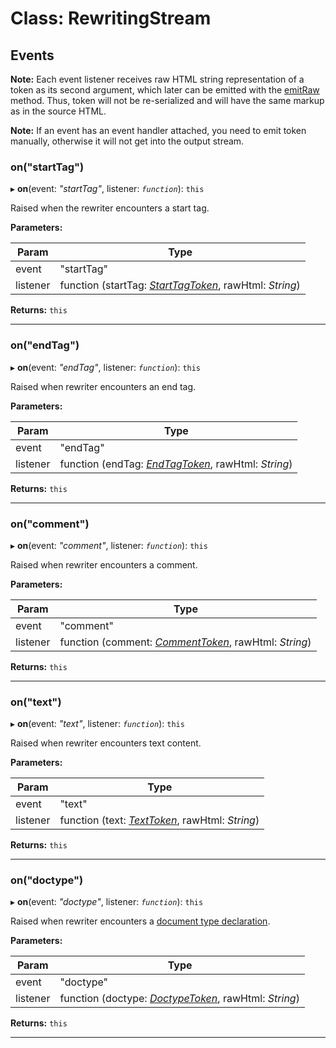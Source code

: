 # Class: RewritingStream

## Events

**Note:** Each event listener receives raw HTML string representation of a token as its second
argument, which later can be emitted with the [emitRaw](#emit_raw) method. Thus, token will not be
re-serialized and will have the same markup as in the source HTML.

**Note:** If an event has an event handler attached, you need to emit token manually, otherwise
it will not get into the output stream.

<a id="on_starttag"></a>

###  on("startTag")

▸ **on**(event: *"startTag"*, listener: *`function`*): `this`

Raised when the rewriter encounters a start tag.

**Parameters:**

| Param | Type |
| ------ | ------ |
| event | "startTag" |
| listener | function (startTag: *[StartTagToken](../../sax-parser/docs/tokens/start-tag.md)*, rawHtml: *String*) |

**Returns:** `this`

___
<a id="on_endtag"></a>

###  on("endTag")

▸ **on**(event: *"endTag"*, listener: *`function`*): `this`

Raised when rewriter encounters an end tag.

**Parameters:**

| Param | Type |
| ------ | ------ |
| event | "endTag" |
| listener | function (endTag: *[EndTagToken](../../sax-parser/docs/tokens/end-tag.md)*, rawHtml: *String*) |

**Returns:** `this`

___
<a id="on_comment"></a>

###  on("comment")

▸ **on**(event: *"comment"*, listener: *`function`*): `this`

Raised when rewriter encounters a comment.

**Parameters:**

| Param | Type |
| ------ | ------ |
| event | "comment" |
| listener | function (comment: *[CommentToken](../../sax-parser/docs/tokens/comment.md)*, rawHtml: *String*) |

**Returns:** `this`

___
<a id="on_text"></a>

###  on("text")

▸ **on**(event: *"text"*, listener: *`function`*): `this`

Raised when rewriter encounters text content.

**Parameters:**

| Param | Type |
| ------ | ------ |
| event | "text" |
| listener | function (text: *[TextToken](../../sax-parser/docs/tokens/text.md)*, rawHtml: *String*)|

**Returns:** `this`

___
<a id="on_doctype"></a>

###  on("doctype")

▸ **on**(event: *"doctype"*, listener: *`function`*): `this`

Raised when rewriter encounters a [document type declaration](https://en.wikipedia.org/wiki/Document_type_declaration).

**Parameters:**

| Param | Type |
| ------ | ------ |
| event | "doctype" |
| listener | function (doctype: *[DoctypeToken](../../sax-parser/docs/tokens/doctype.md)*, rawHtml: *String*) |

**Returns:** `this`

___
